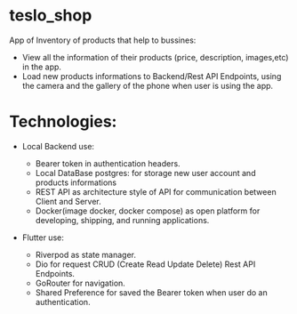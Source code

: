 # teslo_shop

App of Inventory of products that help to bussines: 

- View all the information of their products (price, description, images,etc) in the app. 
- Load new products informations to Backend/Rest API Endpoints, using the camera and the gallery of the phone when user is using the app.

# Technologies: 

- Local Backend use:
    - Bearer token in authentication headers. 
    - Local DataBase postgres: for storage new user account and products informations
    - REST API as architecture style of API for communication between Client and Server.
    - Docker(image docker, docker compose) as open platform for developing, shipping, and running applications.

- Flutter use:
    - Riverpod as state manager.
    - Dio for request CRUD (Create Read Update Delete) Rest API Endpoints.  
    - GoRouter for navigation.
    - Shared Preference for saved the Bearer token when user do an authentication. 
    

